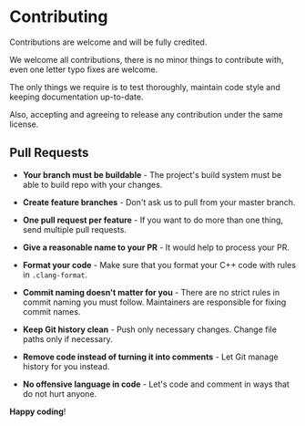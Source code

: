# Contributing

Contributions are welcome and will be fully credited.

We welcome all contributions, there is no minor things to contribute with, even one letter typo fixes are welcome.

The only things we require is to test thoroughly, maintain code style and keeping documentation up-to-date.

Also, accepting and agreeing to release any contribution under the same license.

## Pull Requests

- **Your branch must be buildable** - The project's build system must be able to build repo with your changes.

- **Create feature branches** - Don't ask us to pull from your master branch.

- **One pull request per feature** - If you want to do more than one thing, send multiple pull requests.

- **Give a reasonable name to your PR** - It would help to process your PR.

- **Format your code** - Make sure that you format your C++ code with rules in `.clang-format`.

- **Commit naming doesn't matter for you** - There are no strict rules in commit naming you must follow. Maintainers are responsible for fixing commit names.

- **Keep Git history clean** - Push only necessary changes. Change file paths only if necessary.

- **Remove code instead of turning it into comments** - Let Git manage history for you instead.

- **No offensive language in code** - Let's code and comment in ways that do not hurt anyone.

**Happy coding**!
